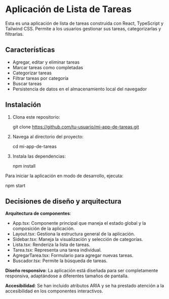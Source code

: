 # Aplicación de Lista de Tareas

Esta es una aplicación de lista de tareas construida con React, TypeScript y Tailwind CSS. Permite a los usuarios gestionar sus tareas, categorizarlas y filtrarlas.

## Características

- Agregar, editar y eliminar tareas
- Marcar tareas como completadas
- Categorizar tareas
- Filtrar tareas por categoría
- Buscar tareas
- Persistencia de datos en el almacenamiento local del navegador


## Instalación

1. Clona este repositorio:
   
   git clone https://github.com/tu-usuario/mi-app-de-tareas.git
   

2. Navega al directorio del proyecto:
   
   cd mi-app-de-tareas
   

3. Instala las dependencias:
   
   npm install
   


Para iniciar la aplicación en modo de desarrollo, ejecuta:


npm start



## Decisiones de diseño y arquitectura


**Arquitectura de componentes**: 
   - App.tsx: Componente principal que maneja el estado global y la composición de la aplicación.
   - Layout.tsx: Gestiona la estructura general de la aplicación.
   - Sidebar.tsx: Maneja la visualización y selección de categorías.
   - Lista.tsx: Renderiza la lista de tareas.
   - Tarea.tsx: Representa una tarea individual.
   - AgregarTarea.tsx: Formulario para agregar nuevas tareas.
   - Buscador.tsx: Permite la búsqueda de tareas.


**Diseño responsivo**: La aplicación está diseñada para ser completamente responsiva, adaptándose a diferentes tamaños de pantalla.

**Accesibilidad**: Se han incluido atributos ARIA y se ha prestado atención a la accesibilidad en los componentes interactivos.


